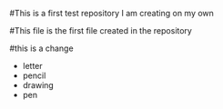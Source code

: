 #This is a first test repository I am creating on my own

#This file is the first file created in the repository

#this is a change


- letter
- pencil
- drawing
- pen
